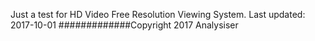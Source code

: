 Just a test for HD Video Free Resolution Viewing System.
             Last updated: 2017-10-01
#############Copyright 2017 Analysiser

